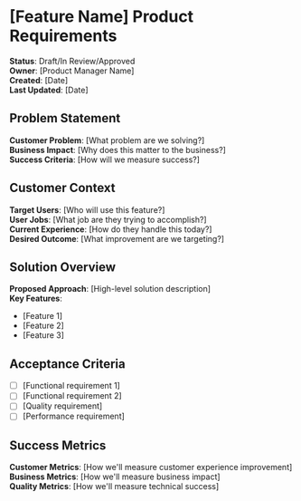 # [Feature Name] Product Requirements

**Status**: Draft/In Review/Approved  
**Owner**: [Product Manager Name]  
**Created**: [Date]  
**Last Updated**: [Date]

## Problem Statement
**Customer Problem**: [What problem are we solving?]  
**Business Impact**: [Why does this matter to the business?]  
**Success Criteria**: [How will we measure success?]

## Customer Context
**Target Users**: [Who will use this feature?]  
**User Jobs**: [What job are they trying to accomplish?]  
**Current Experience**: [How do they handle this today?]  
**Desired Outcome**: [What improvement are we targeting?]

## Solution Overview
**Proposed Approach**: [High-level solution description]  
**Key Features**: 
- [Feature 1]
- [Feature 2]  
- [Feature 3]

## Acceptance Criteria
- [ ] [Functional requirement 1]
- [ ] [Functional requirement 2]
- [ ] [Quality requirement]
- [ ] [Performance requirement]

## Success Metrics
**Customer Metrics**: [How we'll measure customer experience improvement]  
**Business Metrics**: [How we'll measure business impact]  
**Quality Metrics**: [How we'll measure technical success]
